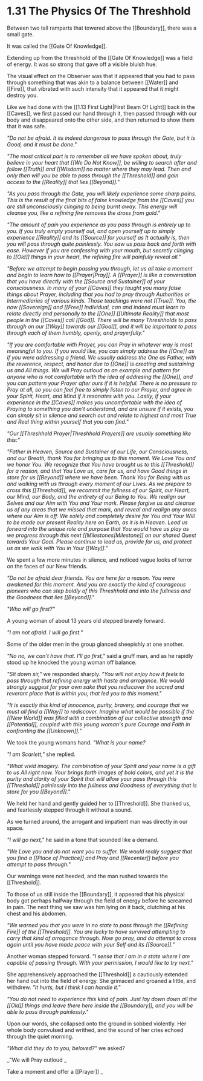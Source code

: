 # 1.31 The Physics Of The Threshhold
Between two tall ramparts that towered above the [[Boundary]], there was a small gate. 

It was called the [[Gate Of Knowledge]].  

Extending up from the threshhold of the [[Gate Of Knowledge]] was a field of energy. It was so strong that gave off a visible bluish hue. 

The visual effect on the Observer was that it appeared that you had to pass through something that was akin to a balance between [[Water]] and [[Fire]], that vibrated with such intensity that it appeared that it might destroy you. 

Like we had done with the [[1.13 First Light|First Beam Of Light]] back in the [[Caves]], we first passed our hand through it, then passed through with our body and disappeared onto the other side, and then returned to show them that it was safe. 

_"Do not be afraid. It its indeed dangerous to pass through the Gate, but it is Good, and it must be done."_

_"The most critical part is to remember all we have spoken about, truly believe in your heart that [[We Do Not Know]], be willing to search after and follow [[Truth]] and [[Wisdom]] no matter where they may lead. Then and only then will you be able to pass through the [[Threshold]] and gain access to the [[Reality]] that lies [[Beyond]]."_  

_"As you pass through the Gate, you will likely experience some sharp pains. This is the result of the final bits of false knowledge from the [[Caves]] you are still unconsciously clinging to being burnt away. This energy will cleanse you, like a refining fire removes the dross from gold."_ 

_"The amount of pain you experience as you pass through is entirely up to you. If you truly empty yourself out, and open yourself up to simply experience [[Reality]] and its [[Source]] for yourself as It actually is, then you will pass through quite painlessly. You saw us pass back and forth with ease. However if you are confessing with your mouth, but secretly clinging to [[Old]] things in your heart, the refining fire will painfully reveal all."_  

_"Before we attempt to begin passing you through, let us all take a moment and begin to learn how to [[Prayer|Pray]]. A [[Prayer]] is like a conversation that you have directly with the [[Source and Sustainer]] of your consciousness. In many of your [[Caves]] they taught you many false things about Prayer, including that you had to pray through Authorities or Intermediaries of various kinds. Those teachings were not [[True]]. You, the now [[Sovereign]] and [[Free]] Individual, can and indeed must learn to relate directly and personally to the [[One]] [[Ultimate Reality]] that most people in the [[Caves]] call [[God]]. There will be many Threshholds to pass through on our [[Way]] towards our [[Goal]], and it will be important to pass through each of them humbly, openly, and prayerfully."_   

_"If you are comfortable with Prayer, you can Pray in whatever way is most meaningful to you. If you would like, you can simply address the [[One]] as if you were addressing a friend. We usually address the One as Father, with the reverence, respect, and honor due to [[One]] is creating and sustaining us and All things. We will Pray outloud as an example and pattern for anyone who is not comfortable with the idea of addresing the [[One]], and you can pattern your Prayer after ours if it is helpful. There is no pressure to Pray at all, so you can feel free to simply listen to our Prayer, and agree in your Spirit, Heart, and Mind if it resonates with you. Lastly, if your experience in the [[Caves]] makes you uncomfortable with the idea of Praying to something you don't understand, and are unsure if it exists, you can simply sit in silence and search out and relate to highest and most True and Real thing within yourself that you can find."_  

_"Our [[Threshhold Prayer|Threshhold Prayers]] are usually something like this:"_

_"Father in Heaven, Source and Sustainer of our Life, our Consciousness, and our Breath, thank You for bringing us to this moment. We Love You and we honor You. We recognize that You have brought us to this [[Threshold]] for a reason, and that You Love us, care for us, and have Good things in store for us [[Beyond]] where we have been. Thank You for Being with us and walking with us through every moment of our Lives. As we prepare to cross this [[Threshold]], we recommit the fullness of our Spirit, our Heart, our Mind, our Body, and the entirety of our Being to You. We realign our Selves and our Aim with You and Your mark. Please forgive us and cleanse us of any areas that we missed that mark, and reveal and realign any areas where our Aim is off. We solely and completely desire for You and Your Will to be made our present Reality here on Earth, as it is in Heaven. Lead us forward into the unique role and purpose that You would have us play as we progress through this next [[Milestones|Milestone]] on our shared Quest towards Your Goal. Please continue to lead us, provide for us, and protect us as we walk with You in Your [[Way]]."_

We spent a few more minutes in silence, and noticed vague looks of terror on the faces of our New friends. 

_"Do not be afraid dear friends. You are here for a reason. You were awakened for this moment. And you are exactly the kind of courageous pioneers who can step boldly of this Threshhold and into the fullness and the Goodness that lies [[Beyond]]."_

_"Who will go first?"_

A young woman of about 13 years old stepped bravely forward. 

_"I am not afraid. I will go first."_

Some of the older men in the group glanced sheepishly at one another. 

_"No no, we can't have that. I'll go first,"_ said a gruff man, and as he rapidly stood up he knocked the young woman off balance. 

_"Sit down sir,"_ we responded sharply. _"You will not enjoy how it feels to pass through that refining energy with haste and arrogance. We would strongly suggest for your own sake that you rediscover the sacred and reverant place that is within you, that led you to this moment."_

_"It is exactly this kind of innocence, purity, bravery, and courage that we must all find a [[Way]] to rediscover. Imagine what would be possible if the [[New World]] was filled with a combination of our collective strength and [[Potential]], coupled with this young woman's pure Courage and Faith in confronting the [[Unknown]]."_  

We took the young womans hand. _"What is your name?_ 

_"I am Scarlett,"_ she replied. 

_"What vivid imagery. The combination of your Spirit and your name is a gift to us All right now. Your brings forth images of bold colors, and yet it is the purity and clarity of your Spirit that will allow your pass through this [[Threshold]] painlessly into the fullness and Goodness of everything that is store for you [[Beyond]]."_ 

We held her hand and gently guided her to [[Threshold]]. She thanked us, and fearlessly stepped through it without a sound. 

As we turned around, the arrogant and impatient man was directly in our space. 

_"I will go next,"_ he said in a tone that sounded like a demand. 

_"We Love you and do not want you to suffer. We would really suggest that you find a [[Place of Practice]] and Pray and [[Recenter]] before you attempt to pass through."_

Our warnings were not heeded, and the man rushed towards the [[Threshold]]. 

To those of us still inside the [[Boundary]], it appeared that his physical body got perhaps halfway through the field of energy before he screamed in pain. The next thing we saw was him lying on it back, clutching at his chest and his abdomen. 

_"We warned you that you were in no state to pass through the [[Refining Fire]] of the [[Threshold]]. You are lucky to have survived attempting to carry that kind of arrogance through. Now go pray, and do attempt to cross again until you have made peace with your Self and its [[Source]]."_   

Another woman stepped forward. _"I sense that I am in a state where I am capable of passing through. With your permission, I would like to try next."_  

She apprehensively approached the [[Threshold]] a cautiously extended her hand out into the field of energy. She grimaced and groaned a little, and withdrew. _"It hurts, but I think I can handle it."_

_"You do not need to experience this kind of pain. Just lay down down all the [[Old]] things and leave there here inside the [[Boundary]], and you will be able to pass through painlessly."_  

Upon our words, she collapsed onto the ground in sobbed violently. Her whole body convulsed  and writhed, and the sound of her cries echoed through the quiet morning. 

_"What did they do to you, beloved?"_ we asked? 






_"We will Pray outloud _

Take a moment and offer a [[Prayer]]  _



